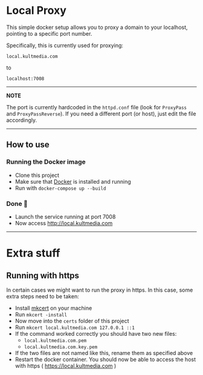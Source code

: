 # Local Proxy

This simple docker setup allows you to proxy a domain to your localhost, pointing to a specific port number.

Specifically, this is currently used for proxying:

```
local.kultmedia.com
```

to

```
localhost:7008
```

---
**NOTE**

The port is currently hardcoded in the `httpd.conf` file (look for `ProxyPass` and `ProxyPassReverse`). If you need a different port (or host), just edit the file accordingly.

---

## How to use

### Running the Docker image
- Clone this project
- Make sure that [Docker](https://www.docker.com/) is installed and running
- Run with `docker-compose up --build`


### Done 🎉
- Launch the service running at port 7008
- Now access http://local.kultmedia.com


---

# Extra stuff

## Running with https
In certain cases we might want to run the proxy in https. In this case, some extra steps need to be taken:
- Install [mkcert](https://github.com/FiloSottile/mkcert) on your machine
- Run `mkcert -install`
- Now move into the `certs` folder of this project
- Run `mkcert local.kultmedia.com 127.0.0.1 ::1`
- If the command worked correctly you should have two new files:
   - `local.kultmedia.com.pem`
   - `local.kultmedia.com.key.pem` 
- If the two files are not named like this, rename them as specified above
- Restart the docker container. You should now be able to access the host with https ( https://local.kultmedia.com )